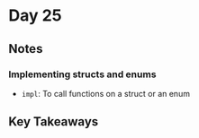# Day 25

## Notes

### Implementing structs and enums

- `impl`: To call functions on a struct or an enum

## Key Takeaways
